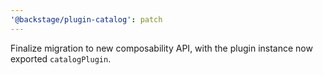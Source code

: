```yaml
---
'@backstage/plugin-catalog': patch
---
```


Finalize migration to new composability API, with the plugin instance now exported `catalogPlugin`.
